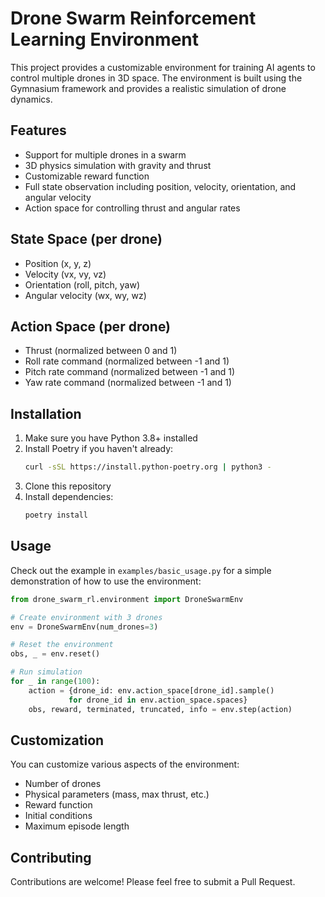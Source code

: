 # Drone Swarm Reinforcement Learning Environment

This project provides a customizable environment for training AI agents to control multiple drones in 3D space. The environment is built using the Gymnasium framework and provides a realistic simulation of drone dynamics.

## Features

- Support for multiple drones in a swarm
- 3D physics simulation with gravity and thrust
- Customizable reward function
- Full state observation including position, velocity, orientation, and angular velocity
- Action space for controlling thrust and angular rates

## State Space (per drone)

- Position (x, y, z)
- Velocity (vx, vy, vz)
- Orientation (roll, pitch, yaw)
- Angular velocity (wx, wy, wz)

## Action Space (per drone)

- Thrust (normalized between 0 and 1)
- Roll rate command (normalized between -1 and 1)
- Pitch rate command (normalized between -1 and 1)
- Yaw rate command (normalized between -1 and 1)

## Installation

1. Make sure you have Python 3.8+ installed
2. Install Poetry if you haven't already:
   ```bash
   curl -sSL https://install.python-poetry.org | python3 -
   ```
3. Clone this repository
4. Install dependencies:
   ```bash
   poetry install
   ```

## Usage

Check out the example in `examples/basic_usage.py` for a simple demonstration of how to use the environment:

```python
from drone_swarm_rl.environment import DroneSwarmEnv

# Create environment with 3 drones
env = DroneSwarmEnv(num_drones=3)

# Reset the environment
obs, _ = env.reset()

# Run simulation
for _ in range(100):
    action = {drone_id: env.action_space[drone_id].sample() 
             for drone_id in env.action_space.spaces}
    obs, reward, terminated, truncated, info = env.step(action)
```

## Customization

You can customize various aspects of the environment:

- Number of drones
- Physical parameters (mass, max thrust, etc.)
- Reward function
- Initial conditions
- Maximum episode length

## Contributing

Contributions are welcome! Please feel free to submit a Pull Request.
